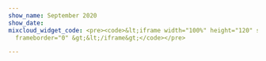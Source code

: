 ```yaml
---
show_name: September 2020
show_date: 
mixcloud_widget_code: <pre><code>&lt;iframe width="100%" height="120" src="https://www.mixcloud.com/widget/iframe/?hide_cover=1&amp;light=1&amp;feed=%2FMusicBoxRadioUK%2Fbass-cycle-monday-21st-september-2020%2F"
  frameborder="0" &gt;&lt;/iframe&gt;</code></pre>

---
```

